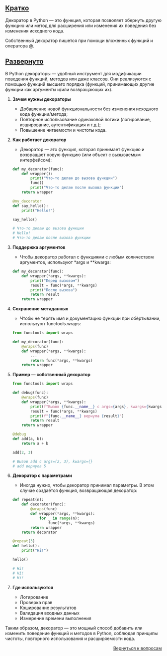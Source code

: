 ## <u>Кратко</u>

Декоратор в Python — это функция, которая позволяет обернуть другую функцию или метод для расширения или изменения их
поведения без изменения исходного кода.

Собственный декоратор пишется при помощи вложенных функций и оператора @.

## <u>Развернуто</u>

В Python декораторы — удобный инструмент для модификации поведения функций, методов или даже классов. Они реализуются
с помощью функций высшего порядка (функций, принимающих другие функции как аргументы и/или возвращающих их).

1. **Зачем нужны декораторы**
    - Добавление новой функциональности без изменения исходного кода функции/метода;
    - Повторное использование одинаковой логики (логирование, кэширование, аутентификация и т.д.);
    - Повышение читаемости и чистоты кода.

2. **Как работает декоратор**
    - Декоратор — это функция, которая принимает функцию и возвращает новую функцию (или объект с вызываемым
      интерфейсом):
    ```python
    def my_decorator(func):
        def wrapper():
            print("Что-то делаю до вызова функции")
            func()
            print("Что-то делаю после вызова функции")
        return wrapper

    @my_decorator
    def say_hello():
        print("Hello!")

    say_hello()

    # Что-то делаю до вызова функции
    # Hello!
    # Что-то делаю после вызова функции
    ```

3. **Поддержка аргументов**
    - Чтобы декоратор работал с функциями с любым количеством аргументов, используют *args и **kwargs:
    ```python
    def my_decorator(func):
        def wrapper(*args, **kwargs):
            print("Перед вызовом")
            result = func(*args, **kwargs)
            print("После вызова")
            return result
        return wrapper
    ```

4. **Сохранение метаданных**
    - Чтобы не терять имя и документацию функции при обёртывании, используют functools.wraps:
    ```python
    from functools import wraps
 
    def my_decorator(func):
        @wraps(func)
        def wrapper(*args, **kwargs):
            ...
            return func(*args, **kwargs)
        return wrapper
    ```

5. **Пример — собственный декоратор**
    ```python
    from functools import wraps
   
    def debug(func):
        @wraps(func)
        def wrapper(*args, **kwargs):
            print(f"Вызов {func.__name__} с args={args}, kwargs={kwargs}")
            result = func(*args, **kwargs)
            print(f"{func.__name__} вернула {result}")
            return result
        return wrapper

    @debug
    def add(a, b):
        return a + b

    add(2, 3)

    # Вызов add с args=(2, 3), kwargs={}
    # add вернула 5
    ```

6. **Декоратор с параметрами**
    - Иногда нужно, чтобы декоратор принимал параметры. В этом случае создаётся функция, возвращающая декоратор:
    ```python
    def repeat(n):
        def decorator(func):
            @wraps(func)
            def wrapper(*args, **kwargs):
                for _ in range(n):
                    func(*args, **kwargs)
            return wrapper
        return decorator

    @repeat(3)
    def hello():
        print("Hi!")

    hello()

    # Hi!
    # Hi!
    # Hi!
    ```

7. **Где используются**
    - Логирование
    - Проверка прав
    - Кэширование результатов
    - Валидация входных данных
    - Измерение времени выполнения

Таким образом, декоратор — это мощный способ добавить или изменить поведение функций и методов в Python, соблюдая
принципы чистоты, повторного использования и расширяемости кода.

<div align="right">

[Вернуться к вопросам](../Вопросы.md)

</div>
